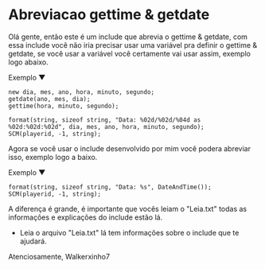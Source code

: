 # Abreviacao gettime & getdate

Olá gente, então este é um include que abrevia o gettime & getdate, com essa include você não iria
precisar usar uma variável pra definir o gettime & getdate, se você usar a variável você certamente
vai usar assim, exemplo logo abaixo.

Exemplo ▼
```
new dia, mes, ano, hora, minuto, segundo;                                               
getdate(ano, mes, dia);                                         
gettime(hora, minuto, segundo);

format(string, sizeof string, "Data: %02d/%02d/%04d as %02d:%02d:%02d", dia, mes, ano, hora, minuto, segundo);
SCM(playerid, -1, string);
```
Agora se você usar o include desenvolvido por mim você podera abreviar isso, exemplo logo a
baixo.

Exemplo ▼
```
format(string, sizeof string, "Data: %s", DateAndTime());                                          
SCM(playerid, -1, string);
```
A diferença é grande, é importante que vocês leiam o "Leia.txt" todas as informações e
explicações do include estão lá.

* Leia o arquivo "Leia.txt" lá tem informações sobre o include que te ajudará.

Atenciosamente, Walkerxinho7
